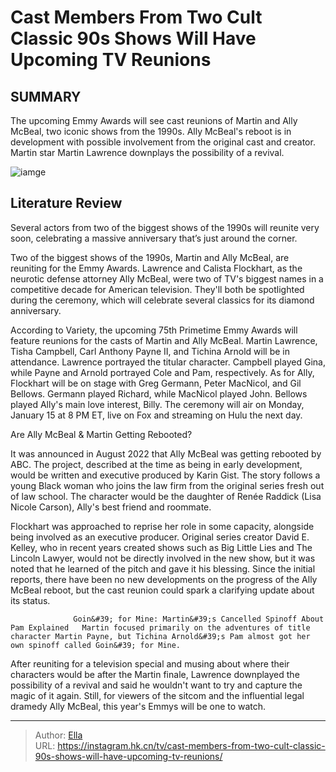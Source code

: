 # Cast Members From Two Cult Classic 90s Shows Will Have Upcoming TV Reunions


## SUMMARY 



  The upcoming Emmy Awards will see cast reunions of Martin and Ally McBeal, two iconic shows from the 1990s.   Ally McBeal&#39;s reboot is in development with possible involvement from the original cast and creator.   Martin star Martin Lawrence downplays the possibility of a revival.  

![iamge](https://static1.srcdn.com/wordpress/wp-content/uploads/2024/01/calista-flockhart-in-ally-mcbeal.jpg)

## Literature Review
Several actors from two of the biggest shows of the 1990s will reunite very soon, celebrating a massive anniversary that’s just around the corner.




Two of the biggest shows of the 1990s, Martin and Ally McBeal, are reuniting for the Emmy Awards. Lawrence and Calista Flockhart, as the neurotic defense attorney Ally McBeal, were two of TV&#39;s biggest names in a competitive decade for American television. They&#39;ll both be spotlighted during the ceremony, which will celebrate several classics for its diamond anniversary.




According to Variety, the upcoming 75th Primetime Emmy Awards will feature reunions for the casts of Martin and Ally McBeal. Martin Lawrence, Tisha Campbell, Carl Anthony Payne II, and Tichina Arnold will be in attendance. Lawrence portrayed the titular character. Campbell played Gina, while Payne and Arnold portrayed Cole and Pam, respectively. As for Ally, Flockhart will be on stage with Greg Germann, Peter MacNicol, and Gil Bellows. Germann played Richard, while MacNicol played John. Bellows played Ally&#39;s main love interest, Billy. The ceremony will air on Monday, January 15 at 8 PM ET, live on Fox and streaming on Hulu the next day.


 Are Ally McBeal &amp; Martin Getting Rebooted? 
          

It was announced in August 2022 that Ally McBeal was getting rebooted by ABC. The project, described at the time as being in early development, would be written and executive produced by Karin Gist. The story follows a young Black woman who joins the law firm from the original series fresh out of law school. The character would be the daughter of Renée Raddick (Lisa Nicole Carson), Ally&#39;s best friend and roommate.




Flockhart was approached to reprise her role in some capacity, alongside being involved as an executive producer. Original series creator David E. Kelley, who in recent years created shows such as Big Little Lies and The Lincoln Lawyer, would not be directly involved in the new show, but it was noted that he learned of the pitch and gave it his blessing. Since the initial reports, there have been no new developments on the progress of the Ally McBeal reboot, but the cast reunion could spark a clarifying update about its status.

                  Goin&#39; for Mine: Martin&#39;s Cancelled Spinoff About Pam Explained   Martin focused primarily on the adventures of title character Martin Payne, but Tichina Arnold&#39;s Pam almost got her own spinoff called Goin&#39; for Mine.    

After reuniting for a television special and musing about where their characters would be after the Martin finale, Lawrence downplayed the possibility of a revival and said he wouldn&#39;t want to try and capture the magic of it again. Still, for viewers of the sitcom and the influential legal dramedy Ally McBeal, this year&#39;s Emmys will be one to watch.






---

> Author: [Ella](https://instagram.hk.cn/)  
> URL: https://instagram.hk.cn/tv/cast-members-from-two-cult-classic-90s-shows-will-have-upcoming-tv-reunions/  

